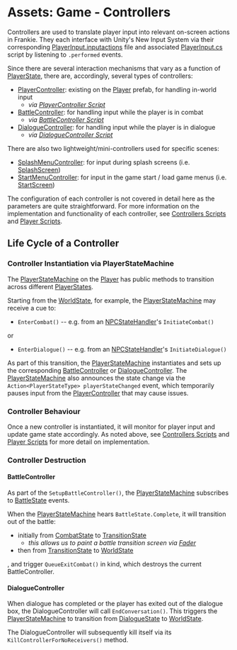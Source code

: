 # Assets:  Game - Controllers

Controllers are used to translate player input into relevant on-screen actions in Frankie.  They each interface with Unity's New Input System via their corresponding [PlayerInput.inputactions](../../UnityConfigurables/InputProfiles/PlayerInput.inputactions) file and associated [PlayerInput.cs](../../UnityConfigurables/InputProfiles/PlayerInput.cs) script by listening to `.performed` events.

Since there are several interaction mechanisms that vary as a function of [PlayerState](../../Scripts/Control/Player/PlayerStateMachine/PlayerStates/IPlayerState.cs), there are, accordingly, several types of controllers:
* [PlayerController](../Core/README.md#player-prefab-singleton):  existing on the [Player](../Core/Player.prefab) prefab, for handling in-world input
  * *via [PlayerController Script](../../Scripts/Control/Player/PlayerController.cs)*
* [BattleController](./Battle%20Controller.prefab):  for handling input while the player is in combat
  * *via [BattleController Script](../../Scripts/Control/Controllers/BattleController.cs)*
* [DialogueController](./DialogueController.prefab):  for handling input while the player is in dialogue
  * *via [DialogueController Script](../../Scripts/Control/Controllers/DialogueController.cs)*

There are also two lightweight/mini-controllers used for specific scenes:
* [SplashMenuController](./SplashMenuController.prefab):  for input during splash screens (i.e. [SplashScreen](../../Scenes/SplashScreen.unity))
* [StartMenuController](./StartMenuController.prefab):  for input in the game start / load game menus (i.e. [StartScreen](../../Scenes/StartScreen.unity))

The configuration of each controller is not covered in detail here as the parameters are quite straightforward.  For more information on the implementation and functionality of each controller, see [Controllers Scripts](../../Scripts/Control/Controllers/) and [Player Scripts](../../Scripts/Control/Player/).

## Life Cycle of a Controller

### Controller Instantiation via PlayerStateMachine

The [PlayerStateMachine](../../Scripts/Control/Player/PlayerStateMachine.cs) on the [Player](../Core/Player.prefab) has public methods to transition across different [PlayerStates](../../Scripts/Control/Player/PlayerStateMachine/PlayerStates/IPlayerState.cs).  

Starting from the [WorldState](../../Scripts/Control/Player/PlayerStateMachine/PlayerStates/WorldState.cs), for example, the [PlayerStateMachine](../../Scripts/Control/Player/PlayerStateMachine.cs) may receive a cue to:
* `EnterCombat()` -- e.g. from an [NPCStateHandler](../../Scripts/Control/NPC/NPCStateHandler.cs)'s `InitiateCombat()`

or

* `EnterDialogue()` -- e.g. from an [NPCStateHandler](../../Scripts/Control/NPC/NPCStateHandler.cs)'s `InitiateDialogue()`

As part of this transition, the [PlayerStateMachine](../../Scripts/Control/Player/PlayerStateMachine.cs) instantiates and sets up the corresponding [BattleController](./Battle%20Controller.prefab) or [DialogueController](./DialogueController.prefab).  The [PlayerStateMachine](../../Scripts/Control/Player/PlayerStateMachine.cs) also announces the state change via the `Action<PlayerStateType> playerStateChanged` event, which temporarily pauses input from the [PlayerController](../Core/README.md#player-prefab-singleton) that may cause issues.  

### Controller Behaviour

Once a new controller is instantiated, it will monitor for player input and update game state accordingly.  As noted above, see [Controllers Scripts](../../Scripts/Control/Controllers/) and [Player Scripts](../../Scripts/Control/Player/) for more detail on implementation.

### Controller Destruction

#### BattleController

As part of the `SetupBattleController()`, the [PlayerStateMachine](../../Scripts/Control/Player/PlayerStateMachine.cs) subscribes to [BattleState](../../Scripts/Combat/DataStructuresInterfaces/BattleState.cs) events.  

When the [PlayerStateMachine](../../Scripts/Control/Player/PlayerStateMachine.cs) hears `BattleState.Complete`, it will transition out of the battle:
* initially from [CombatState](../../Scripts/Control/Player/PlayerStateMachine/PlayerStates/CombatState.cs) to [TransitionState](../../Scripts/Control/Player/PlayerStateMachine/PlayerStates/TransitionState.cs)
  * *this allows us to paint a battle transition screen via [Fader](../Core/CoreDep/Fader.prefab)*
* then from [TransitionState](../../Scripts/Control/Player/PlayerStateMachine/PlayerStates/TransitionState.cs) to [WorldState](../../Scripts/Control/Player/PlayerStateMachine/PlayerStates/WorldState.cs)

, and trigger `QueueExitCombat()` in kind, which destroys the current BattleController.

#### DialogueController

When dialogue has completed or the player has exited out of the dialogue box, the DialogueController will call `EndConversation()`.  This triggers the [PlayerStateMachine](../../Scripts/Control/Player/PlayerStateMachine.cs) to transition from [DialogueState](../../Scripts/Control/Player/PlayerStateMachine/PlayerStates/DialogueState.cs) to [WorldState](../../Scripts/Control/Player/PlayerStateMachine/PlayerStates/WorldState.cs).

The DialogueController will subsequently kill itself via its `KillControllerForNoReceivers()` method.
